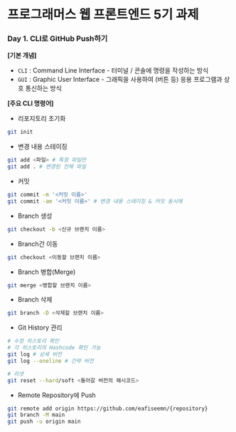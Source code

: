 # 프로그래머스 웹 프론트엔드 5기 과제

### Day 1. CLI로 GitHub Push하기

**[기본 개념]**

- `CLI` : Command Line Interface - 터미널 / 콘솔에 명령을 작성하는 방식
- `GUI` : Graphic User Interface - 그래픽을 사용하여 (버튼 등) 응용 프로그램과 상호 통신하는 방식

**[주요 CLI 명령어]**

- 리포지토리 초기화

```bash
git init
```

- 변경 내용 스테이징

```bash
git add <파일> # 특정 파일만
git add . # 변경된 전체 파일
```

- 커밋

```bash
git commit -m '<커밋 이름>'
git commit -am '<커밋 이름>' # 변경 내용 스테이징 & 커밋 동시에
```

- Branch 생성

```bash
git checkout -b <신규 브랜치 이름>
```

- Branch간 이동

```bash
git checkout <이동할 브랜치 이름>
```

- Branch 병합(Merge)

```bash
git merge <병합할 브랜치 이름>
```

- Branch 삭제

```bash
git branch -D <삭제할 브랜치 이름>
```

- Git History 관리

```bash
# 수정 히스토리 확인
# 각 히스토리의 Hashcode 확인 가능
git log # 상세 버전
git log --oneline # 간략 버전

# 리셋
git reset --hard/soft <돌아갈 버전의 해시코드>
```

- Remote Repository에 Push

```bash
git remote add origin https://github.com/eafiseemn/{repository}
git branch -M main
git push -u origin main
```
